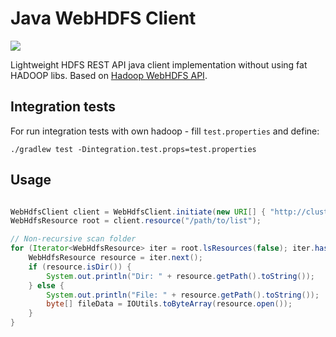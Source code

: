 # Java WebHDFS Client

[![](https://jitpack.io/v/rambler-digital-solutions/java-webhdfs.svg)](https://jitpack.io/#rambler-digital-solutions/java-webhdfs)

Lightweight HDFS REST API java client implementation without using fat HADOOP libs.
Based on [Hadoop WebHDFS API](https://hadoop.apache.org/docs/r2.7.7/hadoop-project-dist/hadoop-hdfs/WebHDFS.html).

## Integration tests

For run integration tests with own hadoop - fill `test.properties` and define:

`./gradlew test -Dintegration.test.props=test.properties`

## Usage

```java

WebHdfsClient client = WebHdfsClient.initiate(new URI[] { "http://cluster.local:50070" }, "username");
WebHdfsResource root = client.resource("/path/to/list");

// Non-recursive scan folder
for (Iterator<WebHdfsResource> iter = root.lsResources(false); iter.hasNext();) {
    WebHdfsResource resource = iter.next();
    if (resource.isDir()) {
        System.out.println("Dir: " + resource.getPath().toString());
    } else {
        System.out.println("File: " + resource.getPath().toString());
        byte[] fileData = IOUtils.toByteArray(resource.open());
    }
}

```
